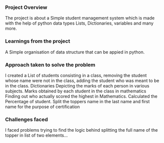 ### Project Overview

 The project is about a Simple student management system which is made with the help of python data types Lists, Dictionaries, variables and many more.


### Learnings from the project

 A Simple organisation of data structure that can be appied in python.


### Approach taken to solve the problem

 I created a List of students consisting in a class, removing the student whose name were not in the class, adding the student who was meant to be in the class.
Dictionaries Depicting the marks of each person in various subjects.
Marks obtained by each student in the class in mathematics
Finding out who actually scored the highest in Mathematics.
Calculated the Percentage of student.
Split the toppers name in the last name and first name for the purpose of certification





### Challenges faced

 I faced problems trying to find the logic behind splitting the full name of the topper in list of two elements... 



